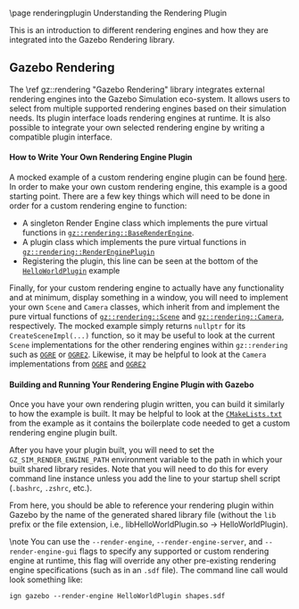 \page renderingplugin Understanding the Rendering Plugin

This is an introduction to different rendering engines and how they are integrated into the Gazebo Rendering library.

## Gazebo Rendering

The \ref gz::rendering "Gazebo Rendering" library integrates external rendering engines into the Gazebo Simulation eco-system.
It allows users to select from multiple supported rendering engines based on their simulation needs.
Its plugin interface loads rendering engines at runtime.
It is also possible to integrate your own selected rendering engine by writing a compatible plugin interface.

#### How to Write Your Own Rendering Engine Plugin

A mocked example of a custom rendering engine plugin can be found [here](https://github.com/gazebosim/gz-rendering/tree/main/examples/hello_world_plugin).  In order
to make your own custom rendering engine, this example is a good starting point.  There are a few key things which will need to be done in order for a custom rendering engine to function:

 * A singleton Render Engine class which implements the pure virtual functions in [`gz::rendering::BaseRenderEngine`](https://github.com/gazebosim/gz-rendering/blob/main/include/ignition/rendering/base/BaseRenderEngine.hh).
 * A plugin class which implements the pure virtual functions in [`gz::rendering::RenderEnginePlugin`](https://github.com/gazebosim/gz-rendering/blob/main/include/ignition/rendering/RenderEnginePlugin.hh)
 * Registering the plugin, this line can be seen at the bottom of the [`HelloWorldPlugin`](https://github.com/gazebosim/gz-rendering/tree/main/examples/hello_world_plugin/HelloWorldPlugin.cc) example

Finally, for your custom rendering engine to actually have any functionality and at minimum, display something in a window, you will need to implement your own `Scene` and `Camera` classes, which inherit from and implement the pure virtual functions of [`gz::rendering::Scene`](https://github.com/gazebosim/gz-rendering/blob/main/include/ignition/rendering/Scene.hh) and  [`gz::rendering::Camera`](https://github.com/gazebosim/gz-rendering/blob/main/include/ignition/rendering/Camera.hh), respectively.  The mocked example simply returns `nullptr` for its `CreateSceneImpl(...)` function, so it may be useful to look at the current `Scene` implementations for the other rendering engines within `gz::rendering` such as [`OGRE`](https://github.com/gazebosim/gz-rendering/blob/main/ogre/src/OgreScene.cc) or [`OGRE2`](https://github.com/gazebosim/gz-rendering/blob/main/ogre2/src/Ogre2Scene.cc).  Likewise, it may be helpful to look at the `Camera` implementations from [`OGRE`](https://github.com/gazebosim/gz-rendering/blob/main/ogre/src/OgreCamera.cc) and [`OGRE2`](https://github.com/gazebosim/gz-rendering/blob/main/ogre2/src/Ogre2Camera.cc)

#### Building and Running Your Rendering Engine Plugin with Gazebo

Once you have your own rendering plugin written, you can build it similarly to how the example is built.  It may be helpful to look at the [`CMakeLists.txt`](https://github.com/gazebosim/gz-rendering/tree/main/examples/hello_world_plugin) from the example as it contains the boilerplate code needed to get a custom rendering engine plugin built.

After you have your plugin built, you will need to set the `GZ_SIM_RENDER_ENGINE_PATH` environment variable to the path in which your built shared library resides.  Note that you will need to do this for every command line instance unless you add the line to your startup shell script (`.bashrc`, `.zshrc`, etc.).

From here, you should be able to reference your rendering plugin within Gazebo by the name of the generated shared library file (without the `lib` prefix or the file extension, i.e., libHelloWorldPlugin.so -> HelloWorldPlugin).

\note You can use the `--render-engine`, `--render-engine-server`, and `--render-engine-gui` flags to specify any supported or custom rendering engine at runtime, this flag will override any other pre-existing rendering engine specifications (such as in an `.sdf` file).  The command line call would look something like:

~~~
ign gazebo --render-engine HelloWorldPlugin shapes.sdf
~~~
